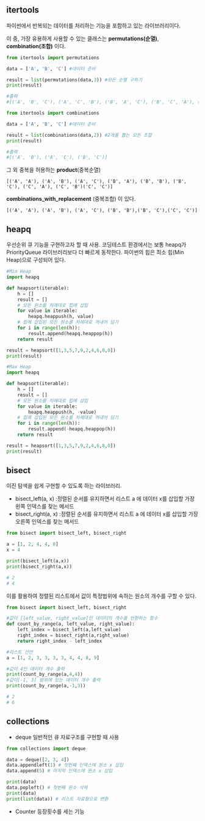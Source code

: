 ## itertools
파이썬에서 반복되는 데이터를 처리하는 기능을 포함하고 있는 라이브러리이다.

이 중, 가장 유용하게 사용할 수 있는 클래스는 **permutations(순열)**, **combination(조합)** 이다.

```python
from itertools import permutations

data = ['A', 'B', 'C'] #데이터 준비

result = list(permutations(data,3)) #모든 순열 구하기
print(result)

#출력 
#[('A', 'B', 'C'), ('A', 'C', 'B'), ('B', 'A', 'C'), ('B', 'C', 'A'), ('C', 'A', 'B'), ('C', 'B', 'A')]
```

```python
from itertools import combinations

data = ['A', 'B', 'C'] #데이터 준비

result = list(combinations(data,2)) #2개를 뽑는 모든 조합
print(result)

#출력
#[('A', 'B'), ('A', 'C'), ('B', 'C')]
```

그 외 중복을 허용하는 
**product**(중복순열)
```
[('A', 'A'), ('A', 'B'), ('A', 'C'), ('B', 'A'), ('B', 'B'), ('B', 'C'), ('C', 'A'), ('C', 'B')('C', 'C')]
```
**combinations_with_replacement** (중복조합) 이 있다.
```
[('A', 'A'), ('A', 'B'), ('A', 'C'), ('B', 'B'),('B', 'C'),('C', 'C')]
```
## heapq
우선순위 큐 기능을 구현하고자 할 때 사용.
코딩테스트 환경에서는 보통 heapq가 PriorityQueue 라이브러리보다 더 빠르게 동작한다.
파이썬의 힙은 최소 힙(Min Heap)으로 구성되어 있다.
```python
#Min Heap
import heapq

def heapsort(iterable):
    h = []
    result = []
    # 모든 원소를 차례대로 힙에 삽입
    for value in iterable:
        heapq.heappush(h, value)
    # 힙에 삽입된 모든 원소를 차례대로 꺼내어 담기
    for i in range(len(h)):
        result.append(heapq.heappop(h))
    return result

result = heapsort([1,3,5,7,9,2,4,6,8,0])
print(result)
```
```python
#Max Heap
import heapq

def heapsort(iterable):
    h = []
    result = []
    # 모든 원소를 차례대로 힙에 삽입
    for value in iterable:
        heapq.heappush(h, -value)
    # 힙에 삽입된 모든 원소를 차례대로 꺼내어 담기
    for i in range(len(h)):
        result.append(-heapq.heappop(h))
    return result

result = heapsort([1,3,5,7,9,2,4,6,8,0])
print(result)
```

## bisect
이진 탐색을 쉽게 구현할 수 있도록 하는 라이브러리.

- bisect_left(a, x) :정렬된 순서를 유지하면서 리스트 a 에 데이터 x를 삽입할 가장 왼쪽 인덱스를 찾는 메서드
-  bisect_right(a, x) :정렬된 순서를 유지하면서 리스트 a 에 데이터 x를 삽입할 가장 오른쪽 인덱스를 찾는 메서드

```python
from bisect import bisect_left, bisect_right

a = [1, 2, 4, 4, 8]
x = 4

print(bisect_left(a,x))
print(bisect_right(a,x))

# 2
# 4
```
이를 활용하여 정렬된 리스트에서 값이 특정범위에 속하는 원소의 개수를 구할 수 있다.

```python
from bisect import bisect_left, bisect_right

#값이 [left_value, right_value]인 데이터의 개수를 반환하는 함수
def count_by_range(a, left_value, right_value):
	left_index = bisect_left(a,left_value)
	right_index = bisect_right(a,right_value)
	return right_index - left_index

#리스트 선언
a = [1, 2, 3, 3, 3, 3, 4, 4, 8, 9]

#값이 4인 데이터 개수 출력
print(count_by_range(a,4,4))
#값이[-1, 3] 범위에 있는 데이터 개수 출력
print(count_by_range(a,-1,3))

# 2
# 6
```

## collections
- deque
일반적인 큐 자료구조를 구현할 때 사용
```python
from collections import deque

data = deque([2, 3, 4])
data.appendleft(1) # 첫번째 인덱스에 원소 x 삽입
data.append(5) # 마지막 인덱스에 원소 x 삽입

print(data)
data.popleft() # 첫번째 원소 삭제
print(data)
print(list(data)) # 리스트 자료형으로 변환
```
- Counter
등장횟수를 세는 기능
<!--stackedit_data:
eyJoaXN0b3J5IjpbODIzNDM0NzYzLC0yNzkyODA5ODQsLTEzMz
A0MDEzOSwxNzEyOTk3Nzg2LC02NTE5MjA0NiwtNzYxMTIyODc1
LDM3NTAwMzI3MV19
-->
